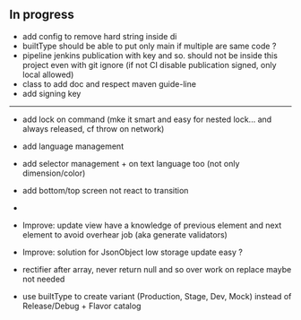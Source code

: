 ## In progress

- add config to remove hard string inside di
- builtType should be able to put only main if multiple are same code ?
- pipeline jenkins publication with key and so. should not be inside this project even with git ignore (if not CI disable publication signed, only local allowed)
- class to add doc and respect maven guide-line
- add signing key

**** ****
- add lock on command (mke it smart and easy for nested lock... and always released, cf throw on network)
- add language management
- add selector management + on text language too (not only dimension/color)
- add bottom/top screen not react to transition
- 
- Improve: update view have a knowledge of previous element and next element to avoid overhear job (aka generate validators)
- Improve: solution for JsonObject low storage update easy ?
- rectifier after array, never return null and so over work on replace maybe not needed

- use builtType to create variant (Production, Stage, Dev, Mock) instead of Release/Debug + Flavor catalog
